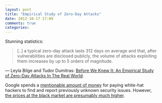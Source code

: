 ```yaml
---
layout: post
title: "Empirical Study of Zero-Day Attacks"
date: 2012-10-17 17:09
comments: true
categories:
---
```


Stunning statistics:

> [..] a typical zero-day attack lasts 312 days on average and that, after vulnerabilities are disclosed publicly, the volume of attacks exploiting them increases by up to 5 orders of magnitude.

<!-- more -->

&mdash; Leyla Bilge and Tudor Dumitras: [Before We Knew It: An Empirical Study of Zero-Day Attacks In The Real World](http://users.ece.cmu.edu/~tdumitra/public_documents/bilge12_zero_day.pdf).

Google spends a [mentionable amount of money](http://www.chromium.org/Home/chromium-security/hall-of-fame) for paying white-hat hackers to find and report previously unknown security issues. However, [the prices at the black market are presumably much higher](http://www.forbes.com/sites/andygreenberg/2012/03/23/shopping-for-zero-days-an-price-list-for-hackers-secret-software-exploits/).


